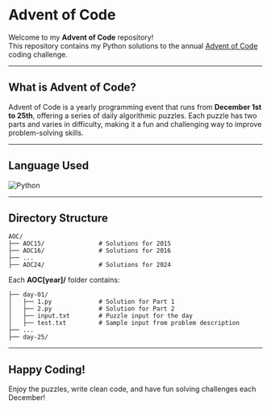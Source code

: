 # Advent of Code

Welcome to my **Advent of Code** repository!  
This repository contains my Python solutions to the annual [Advent of Code](https://adventofcode.com/) coding challenge.

---

## What is Advent of Code?

Advent of Code is a yearly programming event that runs from **December 1st to 25th**, offering a series of daily algorithmic puzzles. Each puzzle has two parts and varies in difficulty, making it a fun and challenging way to improve problem-solving skills.

---

## Language Used  

![Python](https://img.shields.io/badge/Python-3776AB?style=for-the-badge&logo=python&logoColor=white)

---

## Directory Structure

```
AOC/
├── AOC15/               # Solutions for 2015
├── AOC16/               # Solutions for 2016
├── ...
├── AOC24/               # Solutions for 2024
```

Each **AOC[year]/** folder contains:

```
├── day-01/
│   ├── 1.py             # Solution for Part 1
│   ├── 2.py             # Solution for Part 2
│   ├── input.txt        # Puzzle input for the day
│   ├── test.txt         # Sample input from problem description
├── ...
├── day-25/
```

---

## Happy Coding!
Enjoy the puzzles, write clean code, and have fun solving challenges each December!
